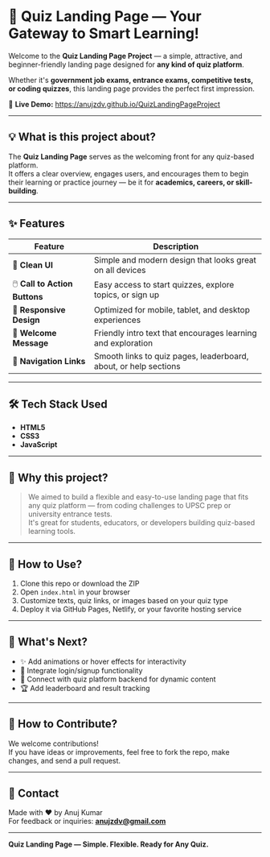 # 📝 Quiz Landing Page — Your Gateway to Smart Learning!

Welcome to the **Quiz Landing Page Project** — a simple, attractive, and beginner-friendly landing page designed for **any kind of quiz platform**.

Whether it's **government job exams, entrance exams, competitive tests, or coding quizzes**, this landing page provides the perfect first impression.

🚀 **Live Demo:** https://anujzdv.github.io/QuizLandingPageProject

---

## 💡 What is this project about?

The **Quiz Landing Page** serves as the welcoming front for any quiz-based platform.  
It offers a clear overview, engages users, and encourages them to begin their learning or practice journey — be it for **academics, careers, or skill-building**.

---

## ✨ Features

| Feature                   | Description                                                              |
|---------------------------|--------------------------------------------------------------------------|
| 🎨 **Clean UI**            | Simple and modern design that looks great on all devices                 |
| 🖱️ **Call to Action Buttons** | Easy access to start quizzes, explore topics, or sign up               |
| 📱 **Responsive Design**   | Optimized for mobile, tablet, and desktop experiences                   |
| 💬 **Welcome Message**     | Friendly intro text that encourages learning and exploration            |
| 🔗 **Navigation Links**    | Smooth links to quiz pages, leaderboard, about, or help sections         |

---

## 🛠️ Tech Stack Used

- **HTML5**
- **CSS3**
- **JavaScript**

---

## 🎯 Why this project?

> We aimed to build a flexible and easy-to-use landing page that fits any quiz platform — from coding challenges to UPSC prep or university entrance tests.  
> It's great for students, educators, or developers building quiz-based learning tools.

---

## 🚀 How to Use?

1. Clone this repo or download the ZIP
2. Open `index.html` in your browser
3. Customize texts, quiz links, or images based on your quiz type
4. Deploy it via GitHub Pages, Netlify, or your favorite hosting service

---

## 📢 What's Next?

- ✨ Add animations or hover effects for interactivity
- 🔐 Integrate login/signup functionality
- 📝 Connect with quiz platform backend for dynamic content
- 🏆 Add leaderboard and result tracking

---

## 💬 How to Contribute?

We welcome contributions!  
If you have ideas or improvements, feel free to fork the repo, make changes, and send a pull request.

---
## 📧 Contact

Made with ❤️ by Anuj Kumar <br>
For feedback or inquiries: **anujzdv@gmail.com**

---

**Quiz Landing Page — Simple. Flexible. Ready for Any Quiz.**
